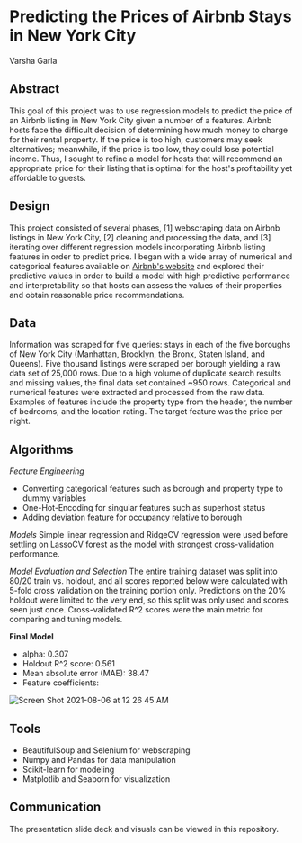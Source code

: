 # Predicting the Prices of Airbnb Stays in New York City
Varsha Garla


## Abstract
This goal of this project was to use regression models to predict the price of an Airbnb listing in New York City given a number of a features. Airbnb hosts face the difficult decision of determining how much money to charge for their rental property. If the price is too high, customers may seek alternatives; meanwhile, if the price is too low, they could lose potential income. Thus, I sought to refine a model for hosts that will recommend an appropriate price for their listing that is optimal for the host's profitability yet affordable to guests.

## Design
This project consisted of several phases, [1] webscraping data on Airbnb listings in New York City, [2] cleaning and processing the data, and [3] iterating over different regression models incorporating Airbnb listing features in order to predict price. I began with a wide array of numerical and categorical features available on [Airbnb's website](https://www.airbnb.com/) and explored their predictive values in order to build a model with high predictive performance and interpretability so that hosts can assess the values of their properties and obtain reasonable price recommendations.

## Data
Information was scraped for five queries: stays in each of the five boroughs of New York City (Manhattan, Brooklyn, the Bronx, Staten Island, and Queens). Five thousand listings were scraped per borough yielding a raw data set of 25,000 rows. Due to a high volume of duplicate search results and missing values, the final data set contained ~950 rows. Categorical and numerical features were extracted and processed from the raw data. Examples of features include the property type from the header, the number of bedrooms, and the location rating. The target feature was the price per night.

## Algorithms
_Feature Engineering_
- Converting categorical features such as borough and property type to dummy variables
- One-Hot-Encoding for singular features such as superhost status
- Adding deviation feature for occupancy relative to borough

_Models_
Simple linear regression and RidgeCV regression were used before settling on LassoCV forest as the model with strongest cross-validation performance. 

_Model Evaluation and Selection_
The entire training dataset was split into 80/20 train vs. holdout, and all scores reported below were calculated with 5-fold cross validation on the training portion only. Predictions on the 20% holdout were limited to the very end, so this split was only used and scores seen just once. Cross-validated R^2 scores were the main metric for comparing and tuning models.

**Final Model**
- alpha: 0.307
- Holdout R^2 score: 0.561
- Mean absolute error (MAE): 38.47
- Feature coefficients:

![Screen Shot 2021-08-06 at 12 26 45 AM](https://user-images.githubusercontent.com/87044440/128456152-d5370e22-7dea-457f-b976-da5a9ae440de.png)


## Tools
- BeautifulSoup and Selenium for webscraping
- Numpy and Pandas for data manipulation
- Scikit-learn for modeling
- Matplotlib and Seaborn for visualization

## Communication
The presentation slide deck and visuals can be viewed in this repository.
